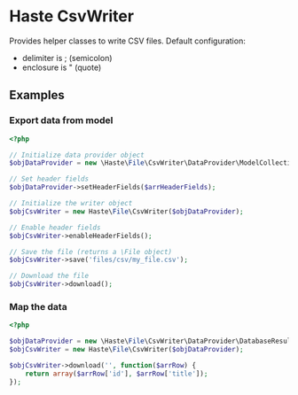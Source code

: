 # Haste CsvWriter

Provides helper classes to write CSV files. Default configuration:

- delimiter is ; (semicolon)
- enclosure is " (quote)


## Examples ##

### Export data from model ###

```php
<?php

// Initialize data provider object
$objDataProvider = new \Haste\File\CsvWriter\DataProvider\ModelCollection($objModel);

// Set header fields
$objDataProvider->setHeaderFields($arrHeaderFields);

// Initialize the writer object
$objCsvWriter = new Haste\File\CsvWriter($objDataProvider);

// Enable header fields
$objCsvWriter->enableHeaderFields();

// Save the file (returns a \File object)
$objCsvWriter->save('files/csv/my_file.csv');

// Download the file
$objCsvWriter->download();
```

### Map the data ###

```php
<?php

$objDataProvider = new \Haste\File\CsvWriter\DataProvider\DatabaseResult($objResult);
$objCsvWriter = new Haste\File\CsvWriter($objDataProvider);

$objCsvWriter->download('', function($arrRow) {
	return array($arrRow['id'], $arrRow['title']);
});
```